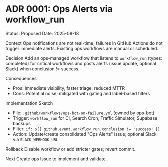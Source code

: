 # ADR 0001: Ops Alerts via workflow_run

Status: Proposed
Date: 2025-08-18

Context
Ops notifications are not real-time; failures in GitHub Actions do not trigger immediate alerts. Existing ops workflows are manual or scheduled.

Decision
Add an ops-managed workflow that listens to `workflow_run` (types: completed) for critical workflows and posts alerts (issue update, optional Slack) when conclusion != success.

Consequences
- Pros: Immediate visibility, faster triage, reduced MTTR
- Cons: Potential noise; mitigated with gating and label-based filters

Implementation Sketch
- File: `.github/workflows/ops-bot-on-failure.yml` (owned by ops-bot)
- Trigger: `workflow_run` for CI, Search Cron, Traffic Simulator, Supabase backups
- Filter: `if: ${{ github.event.workflow_run.conclusion != 'success' }}`
- Action: Update/create consolidated "Ops Alerts" issue; optional Slack via `SLACK_WEBHOOK_URL`

Rollback
Disable workflow or add stricter gates; revert commit.

Next
Create ops Issue to implement and validate.